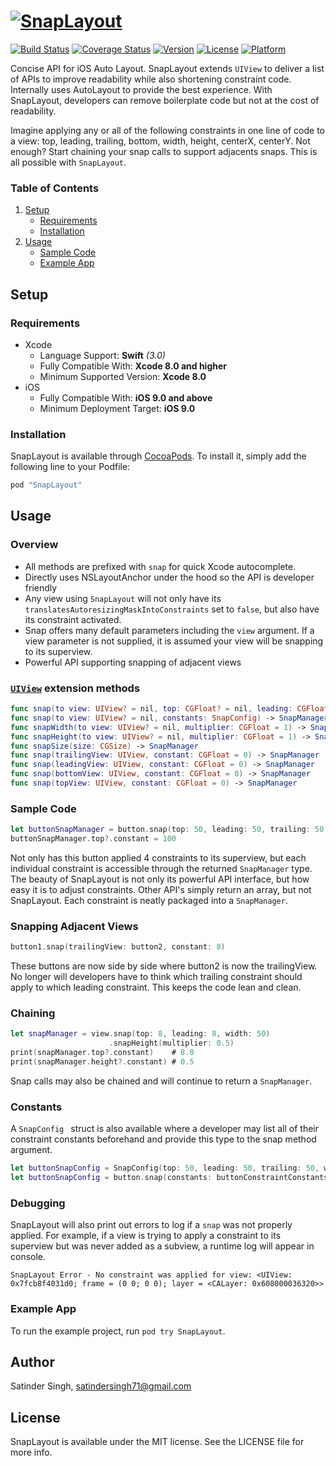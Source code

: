 # [![SnapLayout](https://github.com/sp71/SnapLayout/blob/master/Assets/snapLayout.png?raw=true)](#)
[![Build Status](https://travis-ci.org/sp71/SnapLayout.svg?branch=master)](https://travis-ci.org/sp71/SnapLayout)
[![Coverage Status](https://coveralls.io/repos/github/sp71/SnapLayout/badge.svg?branch=master)](https://coveralls.io/github/sp71/SnapLayout?branch=master)
[![Version](https://img.shields.io/cocoapods/v/SnapLayout.svg?style=flat)](http://cocoapods.org/pods/SnapLayout)
[![License](https://img.shields.io/cocoapods/l/SnapLayout.svg?style=flat)](http://cocoapods.org/pods/SnapLayout)
[![Platform](https://img.shields.io/cocoapods/p/SnapLayout.svg?style=flat)](http://cocoapods.org/pods/SnapLayout)

Concise API for iOS Auto Layout. SnapLayout extends `UIView` to deliver a list of APIs to improve readability while also shortening constraint code. Internally uses AutoLayout to provide the best experience. With SnapLayout, developers can remove boilerplate code but not at the cost of readability.

Imagine applying any or all of the following constraints in one line of code to a view: top, leading, trailing, bottom, width, height, centerX, centerY. Not enough? Start chaining your snap calls to support adjacents snaps. This is all possible with `SnapLayout`.

### Table of Contents
 1. [Setup](#setup)
	* [Requirements](#requirements)
	* [Installation](#installation)
 1. [Usage](#usage)
	* [Sample Code](#sample-code)
	* [Example App](#example-app)

## Setup
### Requirements
* Xcode
  * Language Support: **Swift** *(3.0)*
  * Fully Compatible With: **Xcode 8.0 and higher**
  * Minimum Supported Version: **Xcode 8.0**
* iOS
  * Fully Compatible With: **iOS 9.0 and above**
  * Minimum Deployment Target: **iOS 9.0**

### Installation

SnapLayout is available through [CocoaPods](http://cocoapods.org). To install
it, simply add the following line to your Podfile:

```ruby
pod "SnapLayout"
```

## Usage

### Overview 

* All methods are prefixed with `snap` for quick Xcode autocomplete.
* Directly uses NSLayoutAnchor under the hood so the API is developer friendly
* Any view using `SnapLayout` will not only have its `translatesAutoresizingMaskIntoConstraints` set to `false`, but also have its constraint activated.
* Snap offers many default parameters including the `view` argument. If a view parameter is not supplied, it is assumed your view will be snapping to its superview.
* Powerful API supporting snapping of adjacent views


### [`UIView`](SnapLayout/Classes/SnapLayout.swift) extension methods
```swift
func snap(to view: UIView? = nil, top: CGFloat? = nil, leading: CGFloat? = nil, bottom: CGFloat? = nil, trailing: CGFloat? = nil, width: CGFloat? = nil, height: CGFloat? = nil, centerX: Bool? = nil, centerY: Bool? = nil) -> ConstraintManager
func snap(to view: UIView? = nil, constants: SnapConfig) -> SnapManager
func snapWidth(to view: UIView? = nil, multiplier: CGFloat = 1) -> SnapManager
func snapHeight(to view: UIView? = nil, multiplier: CGFloat = 1) -> SnapManager
func snapSize(size: CGSize) -> SnapManager
func snap(trailingView: UIView, constant: CGFloat = 0) -> SnapManager
func snap(leadingView: UIView, constant: CGFloat = 0) -> SnapManager
func snap(bottomView: UIView, constant: CGFloat = 0) -> SnapManager
func snap(topView: UIView, constant: CGFloat = 0) -> SnapManager
```

### Sample Code

```swift
let buttonSnapManager = button.snap(top: 50, leading: 50, trailing: 50, width: 30)
buttonSnapManager.top?.constant = 100
```
Not only has this button applied 4 constraints to its superview, but each individual constraint is accessible through the returned `SnapManager` type. The beauty of SnapLayout is not only its powerful API interface, but how easy it is to adjust constraints. Other API's simply return an array, but not SnapLayout. Each constraint is neatly packaged into a `SnapManager`.

### Snapping Adjacent Views
```swift
button1.snap(trailingView: button2, constant: 8)
```
These buttons are now side by side where button2 is now the trailingView. No longer will developers have to think which trailing constraint should apply to which leading constraint. This keeps the code lean and clean.

### Chaining
```swift
let snapManager = view.snap(top: 8, leading: 8, width: 50)
                      .snapHeight(multiplier: 0.5)
print(snapManager.top?.constant)    # 8.0
print(snapManager.height?.constant) # 0.5
```
Snap calls may also be chained and will continue to return a `SnapManager`.

### Constants
A `SnapConfig ` struct is also available where a developer may list all of their constraint constants beforehand and provide this type to the snap method argument.

```swift
let buttonSnapConfig = SnapConfig(top: 50, leading: 50, trailing: 50, width: 30, centerX: true)
let buttonSnapConfig = button.snap(constants: buttonConstraintConstants)
```

### Debugging
SnapLayout will also print out errors to log if a `snap` was not properly applied. For example, if a view is trying to apply a constraint to its superview but was never added as a subview, a runtime log will appear in console.

```
SnapLayout Error - No constraint was applied for view: <UIView: 0x7fcb8f4031d0; frame = (0 0; 0 0); layer = <CALayer: 0x608000036320>>
```

### Example App

To run the example project, run `pod try SnapLayout`.

## Author

Satinder Singh, satindersingh71@gmail.com

## License

SnapLayout is available under the MIT license. See the LICENSE file for more info.
